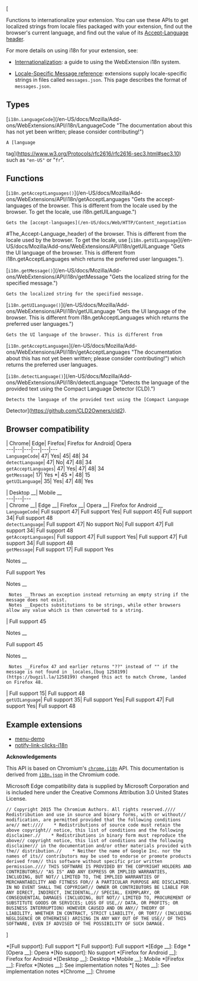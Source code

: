 [



Functions to internationalize your extension. You can use these APIs to get
localized strings from locale files packaged with your extension, find out the
browser's current language, and find out the value of its [Accept-Language
header](/en-US/docs/Web/HTTP/Content_negotiation#The_Accept-Language_header).



For more details on using i18n for your extension, see:





  * [Internationalization](/en-US/docs/Mozilla/Add-ons/WebExtensions/Internationalization): a guide to using the WebExtension i18n system.


  * [Locale-Specific Message reference](/en-US/docs/Mozilla/Add-ons/WebExtensions/API/i18n/Locale-Specific_Message_reference): extensions supply locale-specific strings in files called `messages.json`. This page describes the format of `messages.json`.




## Types



[`i18n.LanguageCode`](/en-US/docs/Mozilla/Add-
ons/WebExtensions/API/i18n/LanguageCode "The documentation about this has not
yet been written; please consider contributing!")

    A [language
tag](https://www.w3.org/Protocols/rfc2616/rfc2616-sec3.html#sec3.10) such as
`"en-US"` or "`fr`".



## Functions



[`i18n.getAcceptLanguages()`](/en-US/docs/Mozilla/Add-
ons/WebExtensions/API/i18n/getAcceptLanguages "Gets the accept-languages of
the browser. This is different from the locale used by the browser. To get the
locale, use i18n.getUILanguage.")

    Gets the [accept-languages](/en-US/docs/Web/HTTP/Content_negotiation
#The_Accept-Language_header) of the browser. This is different from the locale
used by the browser. To get the locale, use [`i18n.getUILanguage`](/en-
US/docs/Mozilla/Add-ons/WebExtensions/API/i18n/getUILanguage "Gets the UI
language of the browser. This is different from i18n.getAcceptLanguages which
returns the preferred user languages.").

[`i18n.getMessage()`](/en-US/docs/Mozilla/Add-
ons/WebExtensions/API/i18n/getMessage "Gets the localized string for the
specified message.")

    Gets the localized string for the specified message.

[`i18n.getUILanguage()`](/en-US/docs/Mozilla/Add-
ons/WebExtensions/API/i18n/getUILanguage "Gets the UI language of the browser.
This is different from i18n.getAcceptLanguages which returns the preferred
user languages.")

    Gets the UI language of the browser. This is different from
[`i18n.getAcceptLanguages`](/en-US/docs/Mozilla/Add-
ons/WebExtensions/API/i18n/getAcceptLanguages "The documentation about this
has not yet been written; please consider contributing!") which returns the
preferred user languages.

[`i18n.detectLanguage()`](/en-US/docs/Mozilla/Add-
ons/WebExtensions/API/i18n/detectLanguage "Detects the language of the
provided text using the Compact Language Detector \(CLD\).")

    Detects the language of the provided text using the [Compact Language
Detector](https://github.com/CLD2Owners/cld2).





## Browser compatibility



| Chrome| Edge| Firefox| Firefox for Android| Opera  
---|---|---|---|---|---  
`LanguageCode`| 47|  Yes| 45| 48| 34  
`detectLanguage`| 47|  No| 47| 48| 34  
`getAcceptLanguages`| 47|  Yes| 47| 48| 34  
`getMessage`| 17|  Yes *| 45 *| 48| 15  
`getUILanguage`| 35|  Yes| 47| 48|  Yes  
  
| Desktop __| Mobile __  
---|---|---  
| Chrome __| Edge __| Firefox __| Opera __| Firefox for Android __  
`LanguageCode`|  Full support 47| Full support Yes| Full
support 45| Full support 34| Full support 48  
`detectLanguage`| Full support 47| No support No| Full
support 47| Full support 34| Full support 48  
`getAcceptLanguages`| Full support 47| Full support Yes| Full
support 47| Full support 34| Full support 48  
`getMessage`| Full support 17| Full support Yes

Notes __

Full support Yes

Notes __

     Notes __Throws an exception instead returning an empty string if the message does not exist.
     Notes __Expects substitutions to be strings, while other browsers allow any value which is then converted to a string.
|  Full support 45

Notes __

Full support 45

Notes __

     Notes __Firefox 47 and earlier returns "??" instead of "" if the message is not found in _locales,[bug 1258199](https://bugzil.la/1258199) changed this act to match Chrome, landed on Firefox 48.
|  Full support 15| Full support 48  
`getUILanguage`| Full support 35| Full support Yes| Full
support 47| Full support Yes| Full support 48  
  


## Example extensions

  * [menu-demo](https://github.com/mdn/webextensions-examples/tree/master/menu-demo)
  * [notify-link-clicks-i18n](https://github.com/mdn/webextensions-examples/tree/master/notify-link-clicks-i18n)





 **Acknowledgements** 

This API is based on Chromium's
[`chrome.i18n`](https://developer.chrome.com/extensions/i18n) API. This
documentation is derived from
[`i18n.json`](https://chromium.googlesource.com/chromium/src/+/master/chrome/common/extensions/api/i18n.json)
in the Chromium code.



Microsoft Edge compatibility data is supplied by Microsoft Corporation and is
included here under the Creative Commons Attribution 3.0 United States
License.







    
    
    // Copyright 2015 The Chromium Authors. All rights reserved.//// Redistribution and use in source and binary forms, with or without// modification, are permitted provided that the following conditions are// met:////    * Redistributions of source code must retain the above copyright// notice, this list of conditions and the following disclaimer.//    * Redistributions in binary form must reproduce the above// copyright notice, this list of conditions and the following disclaimer// in the documentation and/or other materials provided with the// distribution.//    * Neither the name of Google Inc. nor the names of its// contributors may be used to endorse or promote products derived from// this software without specific prior written permission.//// THIS SOFTWARE IS PROVIDED BY THE COPYRIGHT HOLDERS AND CONTRIBUTORS// "AS IS" AND ANY EXPRESS OR IMPLIED WARRANTIES, INCLUDING, BUT NOT// LIMITED TO, THE IMPLIED WARRANTIES OF MERCHANTABILITY AND FITNESS FOR// A PARTICULAR PURPOSE ARE DISCLAIMED. IN NO EVENT SHALL THE COPYRIGHT// OWNER OR CONTRIBUTORS BE LIABLE FOR ANY DIRECT, INDIRECT, INCIDENTAL,// SPECIAL, EXEMPLARY, OR CONSEQUENTIAL DAMAGES (INCLUDING, BUT NOT// LIMITED TO, PROCUREMENT OF SUBSTITUTE GOODS OR SERVICES; LOSS OF USE,// DATA, OR PROFITS; OR BUSINESS INTERRUPTION) HOWEVER CAUSED AND ON ANY// THEORY OF LIABILITY, WHETHER IN CONTRACT, STRICT LIABILITY, OR TORT// (INCLUDING NEGLIGENCE OR OTHERWISE) ARISING IN ANY WAY OUT OF THE USE// OF THIS SOFTWARE, EVEN IF ADVISED OF THE POSSIBILITY OF SUCH DAMAGE.



]

  *[Full support]: Full support
  *[ Full support]: Full support
  *[Edge __]: Edge
  *[Opera __]: Opera
  *[No support]: No support
  *[Firefox for Android __]: Firefox for Android
  *[Desktop __]: Desktop
  *[Mobile __]: Mobile
  *[Firefox __]: Firefox
  *[Notes __]: See implementation notes
  *[ Notes __]: See implementation notes
  *[Chrome __]: Chrome

